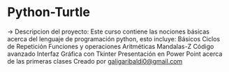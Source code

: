 # Python-Turtle
-> Descripcion del proyecto: 
	Este curso contiene las nociones básicas acerca del lenguaje de 
	programación python, esto incluye:
		Básicos
		Ciclos de Repetición
		Funciones y operaciones Aritméticas
		Mandalas-Z Código avanzado
		Interfaz Gráfica con Tkinter
		Presentación en Power Point acerca de las primeras 
		clases
	Creado por galigaribaldi0@gmail.com

